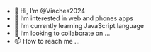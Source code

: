 - 👋 Hi, I’m @Viaches2024
- 👀 I’m interested in web and phones apps
- 🌱 I’m currently learning JavaScript language
- 💞️ I’m looking to collaborate on ...
- 📫 How to reach me ...

<!---
Viaches2024/Viaches2024 is a ✨ special ✨ repository because its `README.md` (this file) appears on your GitHub profile.
You can click the Preview link to take a look at your changes.
--->
